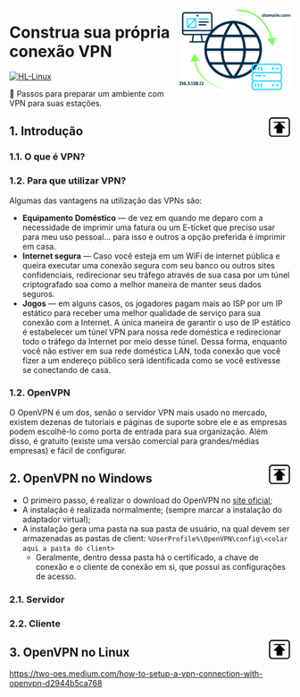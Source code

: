 <!-- LOGO DIREITO -->
<a href="#como-adicionar-dns-ao-meu-servidor"><img width="200px" src="../../Images/dns.png" align="right" /></a>

# Construa sua própria conexão VPN

<p align="left">
  <a href="https://github.com/JonathanTSilva/HL-Linux">
    <img src="https://img.shields.io/static/v1?label=HomeLab&message=Linux&color=orange&logo=linux&logoColor=white&labelColor=grey&style=flat" alt="HL-Linux">
  </a>
</p>

🌉 Passos para preparar um ambiente com VPN para suas estações.

<!-- SUMÁRIO -->

<!-- VOLTAR AO ÍNICIO -->
<a href="#"><img width="40px" src="https://github.com/JonathanTSilva/JonathanTSilva/blob/main/Images/back-to-top.png" align="right" /></a>

## 1. Introdução

### 1.1. O que é VPN?

### 1.2. Para que utilizar VPN?

Algumas das vantagens na utilização das VPNs são:

- **Equipamento Doméstico** — de vez em quando me deparo com a necessidade de imprimir uma fatura ou um E-ticket que preciso usar para meu uso pessoal… para isso e outros a opção preferida é imprimir em casa.
- **Internet segura** — Caso você esteja em um WiFi de internet pública e queira executar uma conexão segura com seu banco ou outros sites confidenciais, redirecionar seu tráfego através de sua casa por um túnel criptografado soa como a melhor maneira de manter seus dados seguros.
- **Jogos** — em alguns casos, os jogadores pagam mais ao ISP por um IP estático para receber uma melhor qualidade de serviço para sua conexão com a Internet. A única maneira de garantir o uso de IP estático é estabelecer um túnel VPN para nossa rede doméstica e redirecionar todo o tráfego da Internet por meio desse túnel. Dessa forma, enquanto você não estiver em sua rede doméstica LAN, toda conexão que você fizer a um endereço público será identificada como se você estivesse se conectando de casa.

### 1.2. OpenVPN

O OpenVPN é um dos, senão o servidor VPN mais usado no mercado, existem dezenas de tutoriais e páginas de suporte sobre ele e as empresas podem escolhê-lo como porta de entrada para sua organização. Além disso, é gratuito (existe uma versão comercial para grandes/médias empresas) e fácil de configurar.

<!-- VOLTAR AO ÍNICIO -->
<a href="#"><img width="40px" src="https://github.com/JonathanTSilva/JonathanTSilva/blob/main/Images/back-to-top.png" align="right" /></a>

## 2. OpenVPN no Windows

- O primeiro passo, é realizar o download do OpenVPN no [site oficial][1];
- A instalação é realizada normalmente; (sempre marcar a instalação do adaptador virtual);
- A instalação gera uma pasta na sua pasta de usuário, na qual devem ser armazenadas as pastas de client: `%UserProfile%\OpenVPN\config\<colar aqui a pasta do client>`
  - Geralmente, dentro dessa pasta há o certificado, a chave de conexão e o cliente de conexão em si, que possui as configurações de acesso.

### 2.1. Servidor

### 2.2. Cliente

<!-- VOLTAR AO ÍNICIO -->
<a href="#"><img width="40px" src="https://github.com/JonathanTSilva/JonathanTSilva/blob/main/Images/back-to-top.png" align="right" /></a>

## 3. OpenVPN no Linux

https://two-oes.medium.com/how-to-setup-a-vpn-connection-with-openvpn-d2944b5ca768

<!-- MARKDOWN LINKS -->
<!-- SITES -->
[1]: https://openvpn.net/community-downloads/

<!-- IMAGES -->